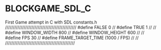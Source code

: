 # BLOCKGAME_SDL_C
First Game attempt in C with SDL
constants.h
//////////////////////////////////////////////
#define FALSE 0                             //
#define TRUE 1                              //
                                            //
#define WINDOW_WIDTH 800                    //
#define WINDOW_HEIGHT 600                   //
                                            //
#define FPS 30                              //
#define FRAME_TARGET_TIME (1000 / FPS)      //
                                            //
 /////////////////////////////////////////////
